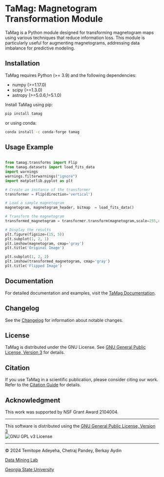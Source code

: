 # TaMag: Magnetogram Transformation Module

<!-- ![TaMag Logo](tamag_logo.png) -->

TaMag is a Python module designed for transforming magnetogram maps using various techniques that reduce information loss. This module is particularly useful for augmenting magnetograms, addressing data imbalance for predictive modeling.

## Installation

TaMag requires Python (>= 3.9) and the following dependencies:
- numpy (>=1.17.0)
- scipy (>=1.3.0)
- astropy (>=5.0.6,!=5.1.0)

Install TaMag using pip:
```bash
pip install tamag
```

or using conda:
```bash
conda install -c conda-forge tamag
```

## Usage Example

```python

from tamag.transforms import Flip
from tamag.datasets import load_fits_data
import warnings
warnings.filterwarnings("ignore")
import matplotlib.pyplot as plt

# Create an instance of the transformer
transformer = Flip(direction='vertical')

# Load a sample magnetogram
magnetogram, magnetogram_header, bitmap  = load_fits_data()

# Transform the magnetogram
transformed_magnetogram = transformer.transform(magnetogram,scale=255,rgb=True)

# Display the results
plt.figure(figsize=(15, 5))
plt.subplot(1, 2, 1)
plt.imshow(magnetogram, cmap='gray')
plt.title('Original Image')

plt.subplot(1, 2, 2)
plt.imshow(transformed_magnetogram, cmap='gray')
plt.title('Flipped Image')

```

## Documentation

For detailed documentation and examples, visit the [TaMag Documentation](https://github.com/Adeyeha/tamag/tree/master/docs/examples/TRANSFORMER.md).

## Changelog

See the [Changelog](https://github.com/Adeyeha/tamag/tree/master/CHANGELOG.md) for information about notable changes.

<!-- ## Contributing

We welcome contributions from the community. Refer to the [Contributing Guide](https://github.com/tamag/tamag/blob/main/CONTRIBUTING.md) for more details. -->

## License

TaMag is distributed under the GNU License. See [GNU General Public License, Version 3](https://github.com/Adeyeha/tamag/tree/master/LICENSE.txt)   for details.


## Citation

If you use TaMag in a scientific publication, please consider citing our work. Refer to the [Citation Guide](https://tamag.example.com/citation) for details.

## Acknowledgment

This work was supported by NSF Grant Award 2104004.

***

This software is distributed using the [GNU General Public License, Version 3](https://github.com/Adeyeha/tamag/tree/master/LICENSE.txt)  
![GNU GPL v3 License](https://github.com/Adeyeha/tamag/tree/master/docs/images/gplv3-88x31.png)


***

© 2024 Temitope Adeyeha, Chetraj Pandey, Berkay Aydin

[Data Mining Lab](http://dmlab.cs.gsu.edu/)

[Georgia State University](http://www.gsu.edu/)
